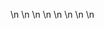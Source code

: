 

















































\n
\n
\n
\n
\n
\n
\n
\n



























































































































